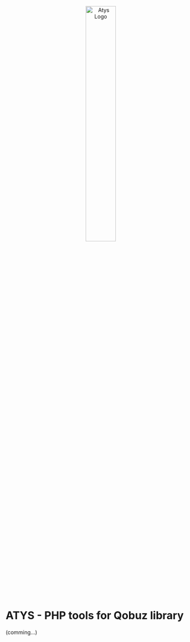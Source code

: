 <p align="center">
  <img src="" alt="Atys Logo" width="40%">
</p>   

ATYS - PHP tools for Qobuz library
===========================


(comming...)